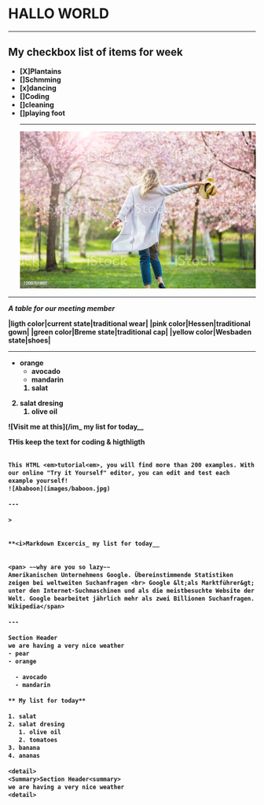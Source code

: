 # **HALLO WORLD**

---

## <b>My checkbox list of items for week

- [X]Plantains
- []Schmming
- [x]dancing
- []Coding
- []cleaning
- []playing foot
  ***
  ![Ligth pink is my favourite colour](images/pink_flower.jpg)

---

_A table for <strong>our meeting member</strong>_

|ligth color|current state|traditional wear|
|pink color|Hessen|traditional gown|
|green color|Breme state|traditional cap|
|yellow color|Wesbaden state|shoes|

---
* orange
  * avocado
  * mandarin
  1. salat
2. salat dresing
    1. olive  oil

![Visit me at this](/im_ my list for today__

THis keep the text for coding & higthligth
```

This HTML <em>tutorial<em>, you will find more than 200 examples. With our online "Try it Yourself" editor, you can edit and test each example yourself!
![Ababoon](images/baboon.jpg)

---

>


**<i>Markdown Excercis_ my list for today__


<pan> ~~why are you so lazy~~
Amerikanischen Unternehmens Google. Übereinstimmende Statistiken zeigen bei weltweiten Suchanfragen <br> Google &lt;als Marktführer&gt; unter den Internet-Suchmaschinen und als die meistbesuchte Website der Welt. Google bearbeitet jährlich mehr als zwei Billionen Suchanfragen. Wikipedia</span>

---

Section Header
we are having a very nice weather
- pear
- orange

  - avocado
  - mandarin

** My list for today**

1. salat
2. salat dresing
   1. olive oil
   2. tomatoes
3. banana
4. ananas

<detail>
<Summary>Section Header<summary>
we are having a very nice weather
<detail>
